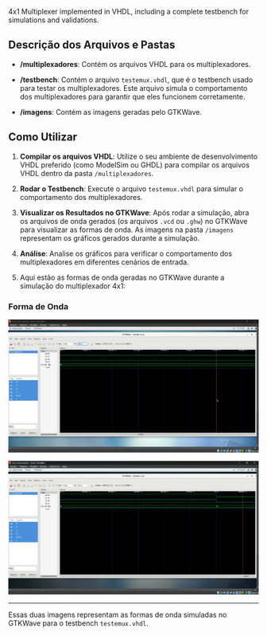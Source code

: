 4x1 Multiplexer implemented in VHDL, including a complete testbench for simulations and validations.


## Descrição dos Arquivos e Pastas

- **/multiplexadores**: Contém os arquivos VHDL para os multiplexadores.
  
- **/testbench**: Contém o arquivo `testemux.vhdl`, que é o testbench usado para testar os multiplexadores. Este arquivo simula o comportamento dos multiplexadores para garantir que eles funcionem corretamente.

- **/imagens**: Contém as imagens geradas pelo GTKWave.

## Como Utilizar

1. **Compilar os arquivos VHDL**: Utilize o seu ambiente de desenvolvimento VHDL preferido (como ModelSim ou GHDL) para compilar os arquivos VHDL dentro da pasta `/multiplexadores`.

2. **Rodar o Testbench**: Execute o arquivo `testemux.vhdl` para simular o comportamento dos multiplexadores.

3. **Visualizar os Resultados no GTKWave**: Após rodar a simulação, abra os arquivos de onda gerados (os arquivos `.vcd` ou `.ghw`) no GTKWave para visualizar as formas de onda. As imagens na pasta `/imagens` representam os gráficos gerados durante a simulação.

4. **Análise**: Analise os gráficos para verificar o comportamento dos multiplexadores em diferentes cenários de entrada.

5. Aqui estão as formas de onda geradas no GTKWave durante a simulação do multiplexador 4x1:

### Forma de Onda 

![Forma de Onda](Multiplexadores_TesteBench/imagens/waveform_2.png)


![Forma de Onda](Multiplexadores_TesteBench/imagens/waveform_1.png)

---

Essas duas imagens representam as formas de onda simuladas no GTKWave para o testbench `testemux.vhdl`. 
